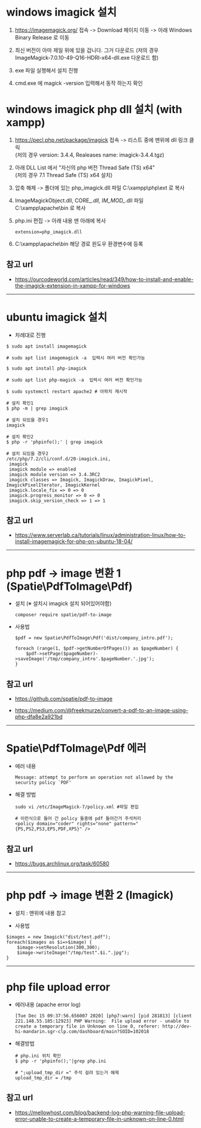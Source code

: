 # windows imagick 설치

1. https://imagemagick.org/ 접속 -> Download 페이지 이동 -> 아래 Windows Binary Release 로 이동

2. 최신 버전이 아마 제일 위에 있을 겁니다. 그거 다운로드 (저의 경우 ImageMagick-7.0.10-49-Q16-HDRI-x64-dll.exe 다운로드 함)

3. exe 파일 실행해서 설치 진행

4. cmd.exe 에 magick -version 입력해서 동작 하는지 확인

# windows imagick php dll 설치 (with xampp)

1. https://pecl.php.net/package/imagick 접속 -> 리스트 중에 맨위에 dll 링크 클릭  
    (저의 경우 version: 3.4.4, Realeases name: imagick-3.4.4.tgz)

2. 아래 DLL List 에서 "자신의 php 버전 Thread Safe (TS) x64"  
    (저의 경우 	7.1 Thread Safe (TS) x64 설치)

3. 압축 해제 -> 폴더에 있는 php_imagick.dll 파일 C:\xampp\php\ext 로 복사

4. ImageMagickObject.dll, CORE_*.dll, IM_MOD_*.dll 파일 C:\xampp\apache\bin 로 복사

5. php.ini 편집 -> 아래 내용 맨 아래에 복사
    ```
    extension=php_imagick.dll
    ```

6. C:\xampp\apache\bin 해당 경로 윈도우 환경변수에 등록

## 참고 url
- https://ourcodeworld.com/articles/read/349/how-to-install-and-enable-the-imagick-extension-in-xampp-for-windows

---------------------------------------------------------------

# ubuntu imagick 설치

- 차례대로 진행

```
$ sudo apt install imagemagick

# sudo apt list imagemagick -a  입력시 여러 버전 확인가능

$ sudo apt install php-imagick

# sudo apt list php-magick -a  입력시 여러 버전 확인가능

$ sudo systemctl restart apache2 # 아파치 재시작

# 설치 확인1
$ php -m | grep imagick 

# 설치 되있을 경우1
imagick

# 설치 확인2
$ php -r 'phpinfo();' | grep imagick 

# 설치 되있을 경우2
/etc/php/7.2/cli/conf.d/20-imagick.ini,
 imagick
 imagick module => enabled
 imagick module version => 3.4.3RC2
 imagick classes => Imagick, ImagickDraw, ImagickPixel, ImagickPixelIterator, ImagickKernel
 imagick.locale_fix => 0 => 0
 imagick.progress_monitor => 0 => 0
 imagick.skip_version_check => 1 => 1
```

## 참고 url
- https://www.serverlab.ca/tutorials/linux/administration-linux/how-to-install-imagemagick-for-php-on-ubuntu-18-04/

---------------------------------------------------------------

# php pdf -> image 변환 1 (Spatie\PdfToImage\Pdf)

- 설치 (※ 설치시 imagick 설치 되어있어야함)
    ```
    composer require spatie/pdf-to-image
    ```

- 사용법
    ```
    $pdf = new Spatie\PdfToImage\Pdf('dist/company_intro.pdf');

    foreach (range(1, $pdf->getNumberOfPages()) as $pageNumber) {
        $pdf->setPage($pageNumber)->saveImage('/tmp/company_intro'.$pageNumber.'.jpg');
    }
    ```

## 참고 url
- https://github.com/spatie/pdf-to-image

- https://medium.com/@freekmurze/convert-a-pdf-to-an-image-using-php-dfa8e2a921bd

---------------------------------------------------------------

# Spatie\PdfToImage\Pdf 에러

- 에러 내용  

    ```
    Message: attempt to perform an operation not allowed by the security policy `PDF'
    ```
- 해결 방법

    ```
    sudo vi /etc/ImageMagick-7/policy.xml #파일 편집

    # 이런식으로 들어 간 policy 들중에 pdf 들어간거 주석처리
    <policy domain="coder" rights="none" pattern="{PS,PS2,PS3,EPS,PDF,XPS}" />
    ```


## 참고 url
- https://bugs.archlinux.org/task/60580


---------------------------------------------------------------

# php pdf -> image 변환 2 (Imagick)

- 설치 : 맨위에 내용 참고

- 사용법
```
$images = new Imagick("dist/test.pdf");
foreach($images as $i=>$image) {
    $image->setResolution(300,300);
    $image->writeImage("/tmp/test".$i.".jpg");
}
```


---------------------------------------------------------------

# php file upload error

- 에러내용 (apache error log)
    ```
    [Tue Dec 15 09:37:56.656007 2020] [php7:warn] [pid 281813] [client 221.148.55.185:12923] PHP Warning:  File upload error - unable to create a temporary file in Unknown on line 0, referer: http://dev-hi-mandarin.sgr-clp.com/dashboard/main?SOID=102018
    ```

- 해결방법
    ```
    # php.ini 위치 확인
    $ php -r 'phpinfo();'|grep php.ini

    # ";upload_tmp_dir =" 주석 걸려 있는거 해제
    upload_tmp_dir = /tmp
    ```


## 참고 url
- https://mellowhost.com/blog/backend-log-php-warning-file-upload-error-unable-to-create-a-temporary-file-in-unknown-on-line-0.html